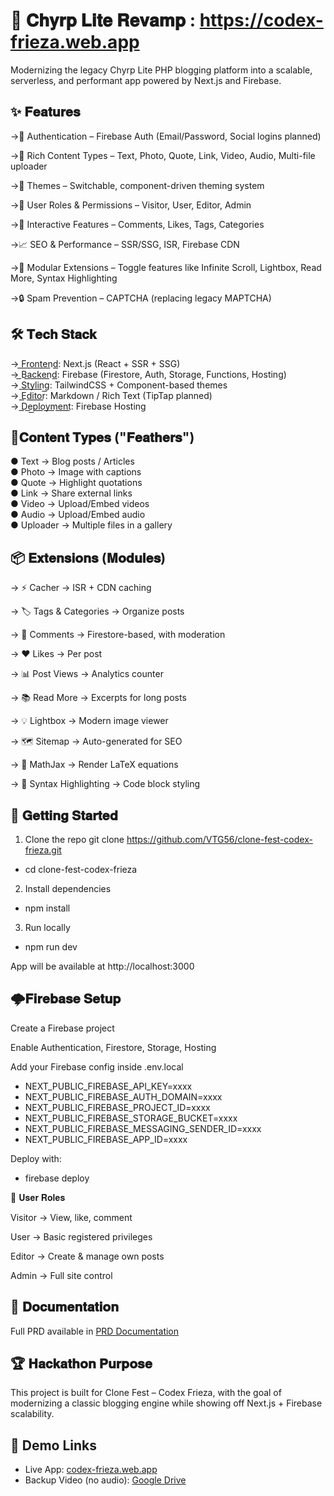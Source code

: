 # 🚀 𝐂𝐡𝐲𝐫𝐩 𝐋𝐢𝐭𝐞 𝐑𝐞𝐯𝐚𝐦𝐩 : https://codex-frieza.web.app
Modernizing the legacy Chyrp Lite PHP blogging platform into a scalable, serverless, and performant app powered by Next.js and Firebase.

## ✨ 𝐅𝐞𝐚𝐭𝐮𝐫𝐞𝐬

→🔑 Authentication – Firebase Auth (Email/Password, Social logins planned)

→📝 Rich Content Types – Text, Photo, Quote, Link, Video, Audio, Multi-file uploader

→🎨 Themes – Switchable, component-driven theming system

→👥 User Roles & Permissions – Visitor, User, Editor, Admin

→💬 Interactive Features – Comments, Likes, Tags, Categories

→📈 SEO & Performance – SSR/SSG, ISR, Firebase CDN

→🔌 Modular Extensions – Toggle features like Infinite Scroll, Lightbox, Read More, Syntax Highlighting

→🔒 Spam Prevention – CAPTCHA (replacing legacy MAPTCHA)

## 🛠️ 𝐓𝐞𝐜𝐡 𝐒𝐭𝐚𝐜𝐤

→ F͟r͟o͟n͟t͟e͟n͟d͟: Next.js
 (React + SSR + SSG)<br>
→ ͟Ba͟c͟k͟e͟n͟d͟: Firebase
 (Firestore, Auth, Storage, Functions, Hosting)<br>
→ S͟t͟y͟l͟i͟n͟g͟: TailwindCSS + Component-based themes<br>
→ E͟d͟i͟t͟o͟r͟: Markdown / Rich Text (TipTap planned)<br>
→ D͟e͟p͟l͟o͟y͟m͟e͟n͟t͟: Firebase Hosting<br>

## 📂𝐂𝐨𝐧𝐭𝐞𝐧𝐭 𝐓𝐲𝐩𝐞𝐬 ("𝐅𝐞𝐚𝐭𝐡𝐞𝐫𝐬")

● Text → Blog posts / Articles<br>
● Photo → Image with captions<br>
● Quote → Highlight quotations<br>
● Link → Share external links<br>
● Video → Upload/Embed videos<br>
● Audio → Upload/Embed audio<br>
● Uploader → Multiple files in a gallery<br>

## 📦 𝐄𝐱𝐭𝐞𝐧𝐬𝐢𝐨𝐧𝐬 (𝐌𝐨𝐝𝐮𝐥𝐞𝐬)

→ ⚡ Cacher → ISR + CDN caching

→ 🏷️ Tags & Categories → Organize posts

→ 💬 Comments → Firestore-based, with moderation

→ ❤️ Likes → Per post

→ 📊 Post Views → Analytics counter

→ 📚 Read More → Excerpts for long posts

→ 💡 Lightbox → Modern image viewer

→ 🗺️ Sitemap → Auto-generated for SEO

→ 🧮 MathJax → Render LaTeX equations

→ 🎨 Syntax Highlighting → Code block styling

## 🚀 𝐆𝐞𝐭𝐭𝐢𝐧𝐠 𝐒𝐭𝐚𝐫𝐭𝐞𝐝
1. Clone the repo
git clone https://github.com/VTG56/clone-fest-codex-frieza.git
- cd clone-fest-codex-frieza

2. Install dependencies
- npm install

3. Run locally
- npm run dev


App will be available at http://localhost:3000

## 🌩️𝐅𝐢𝐫𝐞𝐛𝐚𝐬𝐞 𝐒𝐞𝐭𝐮𝐩

Create a Firebase project

Enable Authentication, Firestore, Storage, Hosting

Add your Firebase config inside .env.local

- NEXT_PUBLIC_FIREBASE_API_KEY=xxxx
- NEXT_PUBLIC_FIREBASE_AUTH_DOMAIN=xxxx
- NEXT_PUBLIC_FIREBASE_PROJECT_ID=xxxx
- NEXT_PUBLIC_FIREBASE_STORAGE_BUCKET=xxxx
- NEXT_PUBLIC_FIREBASE_MESSAGING_SENDER_ID=xxxx
- NEXT_PUBLIC_FIREBASE_APP_ID=xxxx


Deploy with:

- firebase deploy

👥 𝐔𝐬𝐞𝐫 𝐑𝐨𝐥𝐞𝐬

Visitor → View, like, comment<br>

User → Basic registered privileges<br>

Editor → Create & manage own posts<br>

Admin → Full site control<br>

## 📖 𝐃𝐨𝐜𝐮𝐦𝐞𝐧𝐭𝐚𝐭𝐢𝐨𝐧

Full PRD available in [PRD Documentation](docs/PRD.md)

## 🏆 𝐇𝐚𝐜𝐤𝐚𝐭𝐡𝐨𝐧 𝐏𝐮𝐫𝐩𝐨𝐬𝐞

This project is built for Clone Fest – Codex Frieza, with the goal of modernizing a classic blogging engine while showing off Next.js + Firebase scalability.

## 🎥 Demo Links
- Live App: [codex-frieza.web.app](https://codex-frieza.web.app)
- Backup Video (no audio): [Google Drive](https://drive.google.com/file/d/1dGIEEXAOy8_waS3DnmpPNey52qUDmvRh/view?usp=drive_link)

